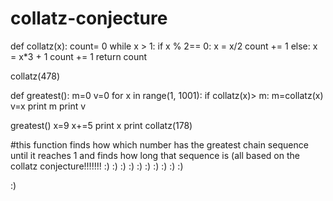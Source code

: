 collatz-conjecture
==================
def collatz(x):
	count= 0
	while x > 1:
		if x % 2== 0:
			x = x/2
			count += 1
		else:
			x = x*3 + 1
			count += 1
	return count
	
collatz(478)

def greatest():
	m=0
	v=0
	for x in range(1, 1001):
		if collatz(x)> m:
			m=collatz(x)
			v=x
	print m
	print v
	
greatest()
x=9
x+=5
print x
print collatz(178)
	
#this function finds how which number has the greatest chain sequence until it reaches 1 and finds how long that sequence is (all based on the collatz conjecture!!!!!!! :) :) :) :) :) :) :) :) :) :) 

:)
		

			

		
		

			
